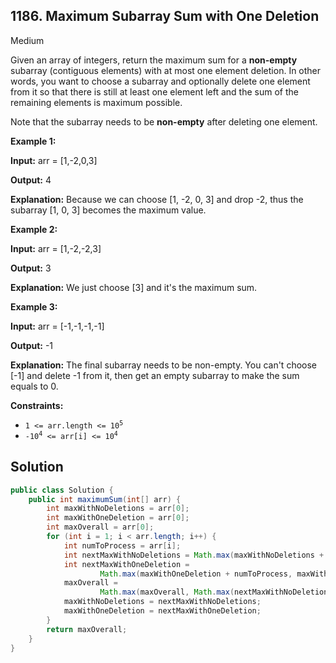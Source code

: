 ## 1186\. Maximum Subarray Sum with One Deletion

Medium

Given an array of integers, return the maximum sum for a **non-empty** subarray (contiguous elements) with at most one element deletion. In other words, you want to choose a subarray and optionally delete one element from it so that there is still at least one element left and the sum of the remaining elements is maximum possible.

Note that the subarray needs to be **non-empty** after deleting one element.

**Example 1:**

**Input:** arr = [1,-2,0,3]

**Output:** 4

**Explanation:** Because we can choose [1, -2, 0, 3] and drop -2, thus the subarray [1, 0, 3] becomes the maximum value.

**Example 2:**

**Input:** arr = [1,-2,-2,3]

**Output:** 3

**Explanation:** We just choose [3] and it's the maximum sum.

**Example 3:**

**Input:** arr = [-1,-1,-1,-1]

**Output:** -1

**Explanation:** The final subarray needs to be non-empty. You can't choose [-1] and delete -1 from it, then get an empty subarray to make the sum equals to 0.

**Constraints:**

*   <code>1 <= arr.length <= 10<sup>5</sup></code>
*   <code>-10<sup>4</sup> <= arr[i] <= 10<sup>4</sup></code>

## Solution

```java
public class Solution {
    public int maximumSum(int[] arr) {
        int maxWithNoDeletions = arr[0];
        int maxWithOneDeletion = arr[0];
        int maxOverall = arr[0];
        for (int i = 1; i < arr.length; i++) {
            int numToProcess = arr[i];
            int nextMaxWithNoDeletions = Math.max(maxWithNoDeletions + numToProcess, numToProcess);
            int nextMaxWithOneDeletion =
                    Math.max(maxWithOneDeletion + numToProcess, maxWithNoDeletions);
            maxOverall =
                    Math.max(maxOverall, Math.max(nextMaxWithNoDeletions, nextMaxWithOneDeletion));
            maxWithNoDeletions = nextMaxWithNoDeletions;
            maxWithOneDeletion = nextMaxWithOneDeletion;
        }
        return maxOverall;
    }
}
```
